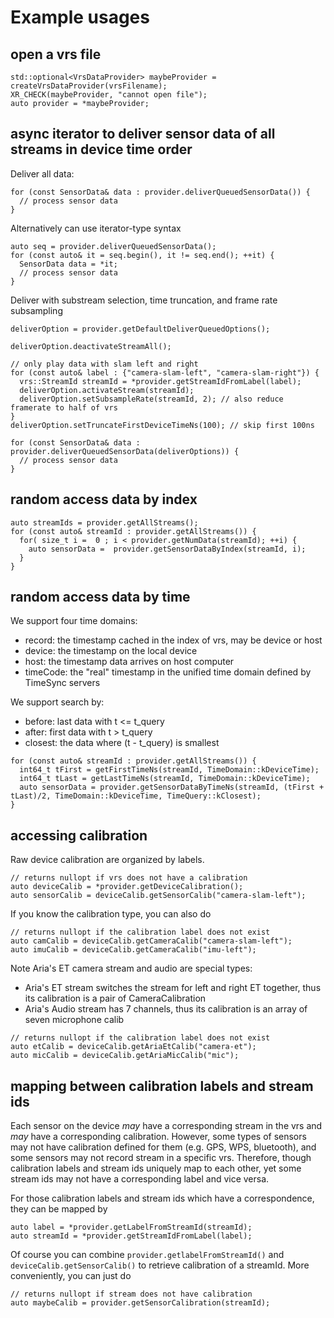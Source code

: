 # Example usages

## open a vrs file
```
std::optional<VrsDataProvider> maybeProvider = createVrsDataProvider(vrsFilename);
XR_CHECK(maybeProvider, "cannot open file");
auto provider = *maybeProvider;
```

## async iterator to deliver sensor data of all streams in device time order
Deliver all data:
```
for (const SensorData& data : provider.deliverQueuedSensorData()) {
  // process sensor data
}
```
Alternatively can use iterator-type syntax
```
auto seq = provider.deliverQueuedSensorData();
for (const auto& it = seq.begin(), it != seq.end(); ++it) {
  SensorData data = *it;
  // process sensor data
}
```

Deliver with substream selection, time truncation, and frame rate subsampling
```
deliverOption = provider.getDefaultDeliverQueuedOptions();

deliverOption.deactivateStreamAll();

// only play data with slam left and right
for (const auto& label : {"camera-slam-left", "camera-slam-right"}) {
  vrs::StreamId streamId = *provider.getStreamIdFromLabel(label);
  deliverOption.activateStream(streamId);
  deliverOption.setSubsampleRate(streamId, 2); // also reduce framerate to half of vrs
}
deliverOption.setTruncateFirstDeviceTimeNs(100); // skip first 100ns

for (const SensorData& data : provider.deliverQueuedSensorData(deliverOptions)) {
  // process sensor data
}
```

## random access data by index
```
auto streamIds = provider.getAllStreams();
for (const auto& streamId : provider.getAllStreams()) {
  for( size_t i =  0 ; i < provider.getNumData(streamId); ++i) {
    auto sensorData =  provider.getSensorDataByIndex(streamId, i);
  }
}
```

## random access data by time
We support four time domains:
* record: the timestamp cached in the index of vrs, may be device or host
* device: the timestamp on the local device
* host: the timestamp data arrives on host computer
* timeCode: the "real" timestamp in the unified time domain defined by TimeSync servers

We support search by:
* before: last data with t <= t_query
* after: first data with t > t_query
* closest: the data where (t - t_query) is smallest
```
for (const auto& streamId : provider.getAllStreams()) {
  int64_t tFirst = getFirstTimeNs(streamId, TimeDomain::kDeviceTime);
  int64_t tLast = getLastTimeNs(streamId, TimeDomain::kDeviceTime);
  auto sensorData = provider.getSensorDataByTimeNs(streamId, (tFirst + tLast)/2, TimeDomain::kDeviceTime, TimeQuery::kClosest);
}
```

## accessing calibration
Raw device calibration are organized by labels.
```
// returns nullopt if vrs does not have a calibration
auto deviceCalib = *provider.getDeviceCalibration();
auto sensorCalib = deviceCalib.getSensorCalib("camera-slam-left");
```

If you know the calibration type, you can also do
```
// returns nullopt if the calibration label does not exist
auto camCalib = deviceCalib.getCameraCalib("camera-slam-left");
auto imuCalib = deviceCalib.getCameraCalib("imu-left");
```

Note Aria's ET camera stream and audio are special types:
* Aria's ET stream switches the stream for left and right ET together, thus its calibration is a pair of CameraCalibration
* Aria's Audio stream has 7 channels, thus its calibration is an array of seven microphone calib
```
// returns nullopt if the calibration label does not exist
auto etCalib = deviceCalib.getAriaEtCalib("camera-et");
auto micCalib = deviceCalib.getAriaMicCalib("mic");
```

## mapping between calibration labels and stream ids
Each sensor on the device *may* have a corresponding stream in the vrs and *may* have a corresponding calibration.
However, some types of sensors may not have calibration defined for them (e.g. GPS, WPS, bluetooth), and some sensors may not record stream in a specific vrs.
Therefore, though calibration labels and stream ids uniquely map to each other, yet some stream ids may not have a corresponding label and vice versa.

For those calibration labels and stream ids which have a correspondence, they can be mapped by
```
auto label = *provider.getLabelFromStreamId(streamId);
auto streamId = *provider.getStreamIdFromLabel(label);
```

Of course you can combine `provider.getlabelFromStreamId()` and `deviceCalib.getSensorCalib()` to retrieve calibration of a streamId.
More conveniently, you can just do
```
// returns nullopt if stream does not have calibration
auto maybeCalib = provider.getSensorCalibration(streamId);
```
